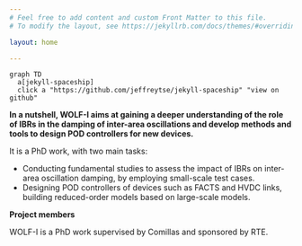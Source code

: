 ```yaml
---
# Feel free to add content and custom Front Matter to this file.
# To modify the layout, see https://jekyllrb.com/docs/themes/#overriding-theme-defaults

layout: home

---
```


```mermaid!
graph TD
  a[jekyll-spaceship]
  click a "https://github.com/jeffreytse/jekyll-spaceship" "view on github"
```

**In a nutshell, WOLF-I aims at gaining a deeper understanding of the role of IBRs in the damping of inter-area oscillations and develop methods and tools to design POD controllers for new devices.**

It is a PhD work, with two main tasks:

- Conducting fundamental studies to assess the impact of IBRs on inter-area oscillation damping, by employing small-scale test cases.
- Designing POD controllers of devices such as FACTS and HVDC links, building reduced-order models based on large-scale models.

**Project members**

WOLF-I is a PhD work supervised by Comillas and sponsored by RTE.